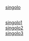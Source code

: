 [singolo](https://spoyler.github.io/singolo/singolo.html)<br/><br/>

[singolo1](https://spoyler.github.io/singolo/singolo1.html)<br/>
[singolo2](https://spoyler.github.io/singolo/singolo2.html)<br/>
[singolo3](https://spoyler.github.io/singolo/singolo3.html)<br/>